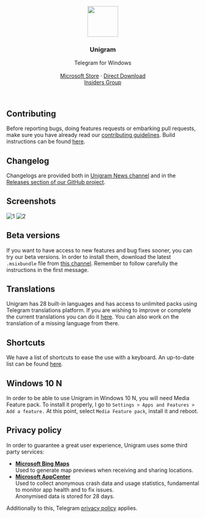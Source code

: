 <p align="center">
  <a href="https://www.microsoft.com/store/apps/9n97zckpd60q">
    <img src="/Telegram/Assets/Logos/StoreLogo.scale-200.png" width=80 height=80>
  </a>

  <h3 align="center">Unigram</h3>

  <p align="center">
    Telegram for Windows
    <br>
    <br>
    <a href="https://www.microsoft.com/store/apps/9n97zckpd60q">Microsoft Store</a>
    &middot;
    <a href="https://unigramdev.github.io">Direct Download</a>
    <br>
    <a href="https://t.me/unigraminsiders">Insiders Group</a>
  </p>
</p>

<br>

## Contributing
Before reporting bugs, doing features requests or embarking pull requests, make sure you have already read our [contributing guidelines](/CONTRIBUTING.md). Build instructions can be found [here](/Documentation/Build-instructions.md).

<a name="changelog"></a>
## Changelog
Changelogs are provided both in [Unigram News channel](https://t.me/unigram) and in the [Releases section of our GitHub project](https://github.com/UnigramDev/Unigram/releases).

<a name="screenshots"></a>
## Screenshots
![1](/Screenshots/Screen1.PNG)
![2](/Screenshots/Screen3.PNG)

## Beta versions
If you want to have access to new features and bug fixes sooner, you can try our beta versions. In order to install them, download the latest `.msixbundle` file from [this channel](https://t.me/unigramappx). Remember to follow carefully the instructions in the first message.

## Translations
Unigram has 28 built-in languages and has access to unlimited packs using Telegram translations platform.
If you are wishing to improve or complete the current translations you can do it [here](https://translations.telegram.org/en/Unigram). You can also work on the translation of a missing language from there.

## Shortcuts
We have a list of shortcuts to ease the use with a keyboard. An up-to-date list can be found [here](https://github.com/UnigramDev/Unigram/blob/develop/Documentation/Shortcuts.md).

## Windows 10 N
In order to be able to use Unigram in Windows 10 N, you will need Media Feature pack. To install it properly, I go to ```Settings > Apps and Features > Add a feature.``` At this point, select ```Media Feature pack```, install it and reboot.

## Privacy policy
In order to guarantee a great user experience, Unigram uses some third party services:
- [**Microsoft Bing Maps**](https://www.microsoft.com/en-us/maps/product)  
  Used to generate map previews when receiving and sharing locations.
- [**Microsoft AppCenter**](https://learn.microsoft.com/en-us/appcenter/gdpr/)  
  Used to collect anonymous crash data and usage statistics, fundamental to monitor app health and to fix issues.  
  Anonymised data is stored for 28 days.

Additionally to this, Telegram [privacy policy](https://telegram.org/privacy) applies.
